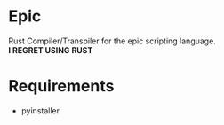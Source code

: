 # Epic
Rust Compiler/Transpiler for the epic scripting language.    
**I REGRET USING RUST**


# Requirements
- pyinstaller